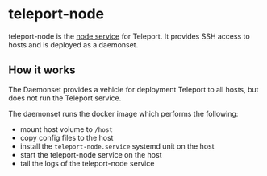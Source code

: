 # teleport-node

teleport-node is the [node service](https://gravitational.com/teleport/docs/architecture/#teleport-services) for Teleport. 
It provides SSH access to hosts and is deployed as a daemonset.

## How it works

The Daemonset provides a vehicle for deployment Teleport to all hosts, but does not run the Teleport service. 

The daemonset runs the docker image which performs the following:

- mount host volume to `/host`
- copy config files to the host
- install the `teleport-node.service` systemd unit on the host
- start the teleport-node service on the host
- tail the logs of the teleport-node service
